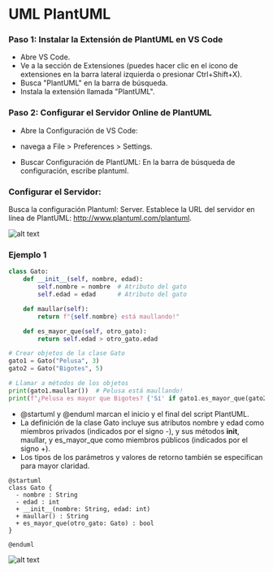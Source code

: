 # UML PlantUML

### Paso 1: Instalar la Extensión de PlantUML en VS Code
- Abre VS Code.
- Ve a la sección de Extensiones (puedes hacer clic en el icono de extensiones en la barra lateral izquierda o presionar Ctrl+Shift+X).
- Busca "PlantUML" en la barra de búsqueda.
- Instala la extensión llamada "PlantUML".
### Paso 2: Configurar el Servidor Online de PlantUML
- Abre la Configuración de VS Code:

- navega a File > Preferences > Settings.
- Buscar Configuración de PlantUML: En la barra de búsqueda de configuración, escribe plantuml.
### Configurar el Servidor:

Busca la configuración Plantuml: Server.
Establece la URL del servidor en línea de PlantUML: http://www.plantuml.com/plantuml.

![alt text](image.png)

### Ejemplo 1

```python
class Gato:
    def __init__(self, nombre, edad):
        self.nombre = nombre  # Atributo del gato
        self.edad = edad      # Atributo del gato

    def maullar(self):
        return f"{self.nombre} está maullando!"

    def es_mayor_que(self, otro_gato):
        return self.edad > otro_gato.edad

# Crear objetos de la clase Gato
gato1 = Gato("Pelusa", 3)
gato2 = Gato("Bigotes", 5)

# Llamar a métodos de los objetos
print(gato1.maullar())  # Pelusa está maullando!
print(f"¿Pelusa es mayor que Bigotes? {'Sí' if gato1.es_mayor_que(gato2) else 'No'}")

```
- @startuml y @enduml marcan el inicio y el final del script PlantUML.
- La definición de la clase Gato incluye sus atributos nombre y edad como miembros privados (indicados por el signo -), y sus métodos __init__, maullar, y es_mayor_que como miembros públicos (indicados por el signo +).
- Los tipos de los parámetros y valores de retorno también se especifican para mayor claridad.

```plantum
@startuml
class Gato {
  - nombre : String
  - edad : int
  + __init__(nombre: String, edad: int)
  + maullar() : String
  + es_mayor_que(otro_gato: Gato) : bool
}

@enduml
```

![alt text](image-1.png)